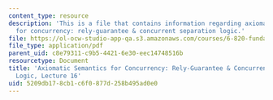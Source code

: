 ```yaml
---
content_type: resource
description: 'This is a file that contains information regarding axiomatic semantics
  for concurrency: rely-guarantee & concurrent separation logic.'
file: https://ol-ocw-studio-app-qa.s3.amazonaws.com/courses/6-820-fundamentals-of-program-analysis-fall-2015/5209db178cb1c6f0877d258b495ad0e0_MIT6_820F15_L16.pdf
file_type: application/pdf
parent_uid: c8e79311-c9b5-4421-6e30-eec14748516b
resourcetype: Document
title: 'Axiomatic Semantics for Concurrency: Rely-Guarantee & Concurrent Separation
  Logic, Lecture 16'
uid: 5209db17-8cb1-c6f0-877d-258b495ad0e0
---
```

